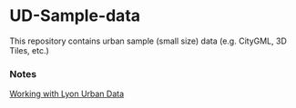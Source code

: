 # UD-Sample-data
This repository contains urban sample (small size) data (e.g. CityGML, 3D Tiles, etc.)

### Notes
[Working with Lyon Urban Data](https://github.com/VCityTeam/UD-SV/tree/master/LessonsLearned/WorkingWithLyonOpenData)

